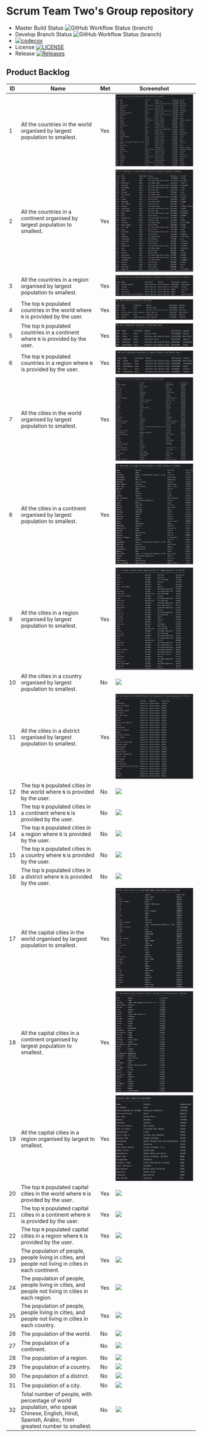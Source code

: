 

# Scrum Team Two's Group repository

* Master Build Status ![GitHub Workflow Status (branch)](https://img.shields.io/github/actions/workflow/status/vintagefuture/sem-scrum-team-2/main.yml?branch=master)
* Develop Branch Status ![GitHub Workflow Status (branch)](https://img.shields.io/github/actions/workflow/status/vintagefuture/sem-scrum-team-2/main.yml?branch=develop)
* [![codecov](https://codecov.io/gh/vintagefuture/sem-scrum-team-2/graph/badge.svg?token=13QK5D8I17)](https://codecov.io/gh/vintagefuture/sem-scrum-team-2)
* License [![LICENSE](https://img.shields.io/github/license/vintagefuture/sem-scrum-team-2.svg?style=flat-square)](https://github.com/vintagefuture/sem-scrum-team-2/blob/master/LICENSE)
* Release [![Releases](https://img.shields.io/github/release/vintagefuture/sem-scrum-team-2/all.svg?style=flat-square)](https://github.com/vintagefuture/sem-scrum-team-2/releases)

## Product Backlog

| ID | Name | Met | Screenshot                               |
|----|------|-----|------------------------------------------|
| 1  | All the countries in the world organised by largest population to smallest. | Yes | ![](images/countriesInWorld.jpg)         |
| 2  | All the countries in a continent organised by largest population to smallest. | Yes | ![](images/countriesInContinent.jpg)     |
| 3  | All the countries in a region organised by largest population to smallest. | Yes | ![](images/countriesInRegion.jpg)        |
| 4  | The top `N` populated countries in the world where `N` is provided by the user. | Yes | ![](images/topCountriesInWorld.jpg)      |
| 5  | The top `N` populated countries in a continent where `N` is provided by the user. | Yes | ![](images/topCountriesInContinent.jpg)  |
| 6  | The top `N` populated countries in a region where `N` is provided by the user. | Yes | ![](images/topCountriesInRegion.jpg)     |
| 7  | All the cities in the world organised by largest population to smallest. | Yes | ![](images/citiesInWorld.jpg)            |
| 8  | All the cities in a continent organised by largest population to smallest. | Yes | ![](images/citiesInContinent.jpg)        |
| 9  | All the cities in a region organised by largest population to smallest. | Yes | ![](images/citiesInRegion.jpg)           |
| 10 | All the cities in a country organised by largest population to smallest. | No  | ![](images/)                             |
| 11 | All the cities in a district organised by largest population to smallest. | Yes | ![](images/citiesInDistrict.jpg)         |
| 12 | The top `N` populated cities in the world where `N` is provided by the user. | No  | ![](images/)                             |
| 13 | The top `N` populated cities in a continent where `N` is provided by the user. | No  | ![](images/)                             |
| 14 | The top `N` populated cities in a region where `N` is provided by the user. | No  | ![](images/)                             |
| 15 | The top `N` populated cities in a country where `N` is provided by the user. | No  | ![](images/)                             |
| 16 | The top `N` populated cities in a district where `N` is provided by the user. | No  | ![](images/)                             |
| 17 | All the capital cities in the world organised by largest population to smallest. | Yes | ![](images/capitalCitiesInWorld.jpg)     |
| 18 | All the capital cities in a continent organised by largest population to smallest. | Yes | ![](images/capitalCitiesInContinent.jpg) |
| 19 | All the capital cities in a region organised by largest to smallest. | Yes | ![](images/capitalCitiesInRegion.jpg)    |
| 20 | The top `N` populated capital cities in the world where `N` is provided by the user. | Yes | ![](images/)                             |
| 21 | The top `N` populated capital cities in a continent where `N` is provided by the user. | Yes | ![](images/)                             |
| 22 | The top `N` populated capital cities in a region where `N` is provided by the user. | Yes | ![](images/)                             |
| 23 | The population of people, people living in cities, and people not living in cities in each continent. | Yes | ![](images/)                             |
| 24 | The population of people, people living in cities, and people not living in cities in each region. | Yes | ![](images/)                             |
| 25 | The population of people, people living in cities, and people not living in cities in each country. | Yes | ![](images/)                             |
| 26 | The population of the world. | No  | ![](images/)                             |
| 27 | The population of a continent. | No  | ![](images/)                             |
| 28 | The population of a region. | No  | ![](images/)                             |
| 29 | The population of a country. | No  | ![](images/)                             |
| 30 | The population of a district. | No  | ![](images/)                             |
| 31 | The population of a city. | No  | ![](images/)                             |
| 32 | Total number of people, with percentage of world population, who speak Chinese, English, Hindi, Spanish, Arabic, from greatest number to smallest. | No  | ![](images/)                             |
